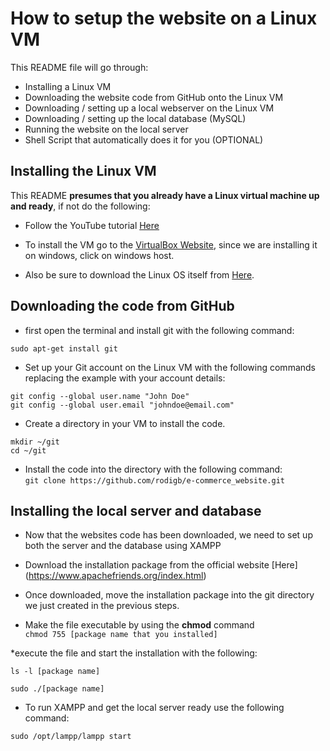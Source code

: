 # How to setup the website on a Linux VM

This README file will go through:

* Installing a Linux VM
* Downloading the website code from GitHub onto the Linux VM
* Downloading / setting up a local webserver on the Linux VM
* Downloading / setting up the local database (MySQL)
* Running the website on the local server
* Shell Script that automatically does it for you (OPTIONAL)

## Installing the Linux VM

This README **presumes that you already have a Linux virtual machine up and ready**, if not do the following:

- Follow the YouTube tutorial [Here](https://www.youtube.com/watch?v=hvkJv71PsCs&ab_channel=GaryExplains)

- To install the VM go to the [VirtualBox Website](https://www.virtualbox.org/wiki/Downloads), since we are
installing it on windows, click on windows host.

- Also be sure to download the Linux OS itself from [Here](https://www.kali.org/get-kali/#kali-platforms).

## Downloading the code from GitHub

* first open the terminal and install git with the following command: <br>

```sudo apt-get install git```

* Set up your Git account on the Linux VM with the following commands replacing the example with your account details: <br>

```git config --global user.name "John Doe" ```<br>
```git config --global user.email "johndoe@email.com"```

* Create a directory in your VM to install the code.

```mkdir ~/git```<br>
```cd ~/git```

* Install the code into the directory with the following command: <br>
```git clone https://github.com/rodigb/e-commerce_website.git```

## Installing the local server and database

* Now that the websites code has been downloaded, we need to set up both the server and the database using XAMPP

* Download the installation package from the official website [Here] (https://www.apachefriends.org/index.html)

* Once downloaded, move the installation package into the git directory we just created in the previous steps.
* Make the file executable by using the **chmod** command <br>
```chmod 755 [package name that you installed]```

*execute the file and start the installation with the following: 

```ls -l [package name]```

```sudo ./[package name]```

* To run XAMPP and get the local server ready use the following command:

```sudo /opt/lampp/lampp start```


